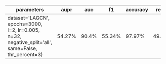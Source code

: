 | parameters | aupr | auc | f1 | accuracy | recall | specificity | precision | 
| - | - | - | - | - | - | - | - | 
| dataset='LAGCN', epochs=3000, l=2, lr=0.005, n=32, negative_split='all', same=False, thr_percent=3) | 54.27% | 90.4% | 55.34% | 97.97% | 49.54% | 99.22% | 62.83% |